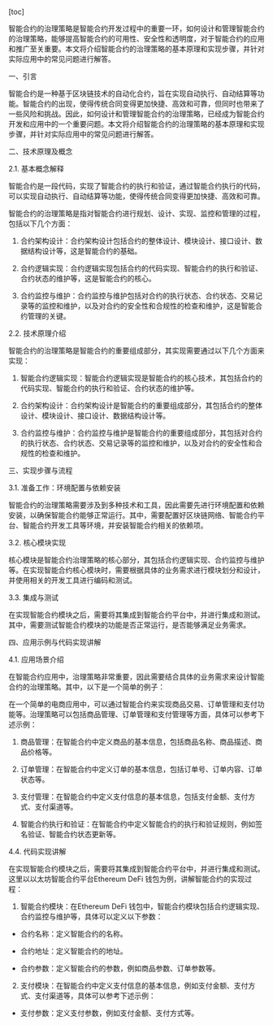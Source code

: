
[toc]                    
                
                
智能合约的治理策略是智能合约开发过程中的重要一环，如何设计和管理智能合约的治理策略，能够提高智能合约的可用性、安全性和透明度，对于智能合约的应用和推广至关重要。本文将介绍智能合约的治理策略的基本原理和实现步骤，并针对实际应用中的常见问题进行解答。

一、引言

智能合约是一种基于区块链技术的自动化合约，旨在实现自动执行、自动结算等功能。智能合约的出现，使得传统合同变得更加快捷、高效和可靠，但同时也带来了一些风险和挑战。因此，如何设计和管理智能合约的治理策略，已经成为智能合约开发和应用中的一个重要问题。本文将介绍智能合约的治理策略的基本原理和实现步骤，并针对实际应用中的常见问题进行解答。

二、技术原理及概念

2.1. 基本概念解释

智能合约是一段代码，实现了智能合约的执行和验证，通过智能合约执行的代码，可以实现自动执行、自动结算等功能，使得传统合同变得更加快捷、高效和可靠。

智能合约的治理策略是指对智能合约进行规划、设计、实现、监控和管理的过程，包括以下几个方面：

1. 合约架构设计：合约架构设计包括合约的整体设计、模块设计、接口设计、数据结构设计等，这是智能合约的基础。

2. 合约逻辑实现：合约逻辑实现包括合约的代码实现、智能合约的执行和验证、合约状态的维护等，这是智能合约的核心。

3. 合约监控与维护：合约监控与维护包括对合约的执行状态、合约状态、交易记录等的监控和维护，以及对合约的安全性和合规性的检查和维护，这是智能合约管理的关键。

2.2. 技术原理介绍

智能合约的治理策略是智能合约的重要组成部分，其实现需要通过以下几个方面来实现：

1. 智能合约逻辑实现：智能合约逻辑实现是智能合约的核心技术，其包括合约的代码实现、智能合约的执行和验证、合约状态的维护等。

2. 合约架构设计：合约架构设计是智能合约的重要组成部分，其包括合约的整体设计、模块设计、接口设计、数据结构设计等。

3. 合约监控与维护：合约监控与维护是智能合约的重要组成部分，其包括对合约的执行状态、合约状态、交易记录等的监控和维护，以及对合约的安全性和合规性的检查和维护。

三、实现步骤与流程

3.1. 准备工作：环境配置与依赖安装

智能合约的治理策略需要涉及到多种技术和工具，因此需要先进行环境配置和依赖安装，以确保智能合约能够正常运行。其中，需要配置好区块链网络、智能合约平台、智能合约开发工具等环境，并安装智能合约相关的依赖项。

3.2. 核心模块实现

核心模块是智能合约治理策略的核心部分，其包括合约逻辑实现、合约监控与维护等。在实现智能合约核心模块时，需要根据具体的业务需求进行模块划分和设计，并使用相关的开发工具进行编码和测试。

3.3. 集成与测试

在实现智能合约模块之后，需要将其集成到智能合约平台中，并进行集成和测试。其中，需要测试智能合约模块的功能是否正常运行，是否能够满足业务需求。

四、应用示例与代码实现讲解

4.1. 应用场景介绍

在智能合约应用中，治理策略非常重要，因此需要结合具体的业务需求来设计智能合约的治理策略。其中，以下是一个简单的例子：

在一个简单的电商应用中，可以通过智能合约来实现商品交易、订单管理和支付功能等。治理策略可以包括商品管理、订单管理和支付管理等方面，具体可以参考下述示例：

1. 商品管理：在智能合约中定义商品的基本信息，包括商品名称、商品描述、商品价格等。

2. 订单管理：在智能合约中定义订单的基本信息，包括订单号、订单内容、订单状态等。

3. 支付管理：在智能合约中定义支付信息的基本信息，包括支付金额、支付方式、支付渠道等。

4. 智能合约执行和验证：在智能合约中定义智能合约的执行和验证规则，例如签名验证、智能合约状态更新等。

4.4. 代码实现讲解

在实现智能合约模块之后，需要将其集成到智能合约平台中，并进行集成和测试。这里以以太坊智能合约平台Ethereum DeFi 钱包为例，讲解智能合约的实现过程：

1. 智能合约模块：在Ethereum DeFi 钱包中，智能合约模块包括合约逻辑实现、合约监控与维护等，具体可以定义以下参数：

- 合约名称：定义智能合约的名称。

- 合约地址：定义智能合约的地址。

- 合约参数：定义智能合约的参数，例如商品参数、订单参数等。

2. 支付模块：在智能合约中定义支付信息的基本信息，例如支付金额、支付方式、支付渠道等，具体可以参考下述示例：

- 支付参数：定义支付参数，例如支付金额、支付方式等。

